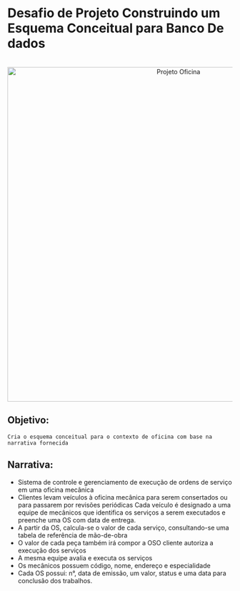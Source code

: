 # Desafio de Projeto Construindo um Esquema Conceitual para Banco De dados

<br />

<div align="center">
<img alt="Projeto Oficina" title="Logo Projeto Oficina" width="750px" src="">
</div>

## Objetivo:

    Cria o esquema conceitual para o contexto de oficina com base na narrativa fornecida

## Narrativa:

-   Sistema de controle e gerenciamento de execução de ordens de serviço em uma oficina mecânica
-   Clientes levam veículos à oficina mecânica para serem consertados ou para passarem por revisões periódicas
    Cada veículo é designado a uma equipe de mecânicos que identifica os serviços a serem executados e preenche uma OS com data de entrega.
-   A partir da OS, calcula-se o valor de cada serviço, consultando-se uma tabela de referência de mão-de-obra
-   O valor de cada peça também irá compor a OSO cliente autoriza a execução dos serviços
-   A mesma equipe avalia e executa os serviços
-   Os mecânicos possuem código, nome, endereço e especialidade
-   Cada OS possui: n°, data de emissão, um valor, status e uma data para conclusão dos trabalhos.
